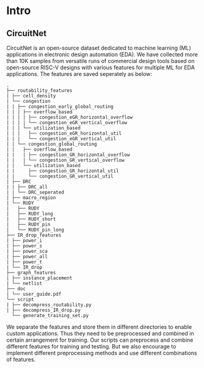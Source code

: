 # Intro

## CircuitNet

CircuitNet is an open-source dataset dedicated to machine learning (ML) applications in electronic design automation (EDA). We have collected more than 10K samples from versatile runs of commercial design tools based on open-source RISC-V designs with various features for multiple ML for EDA applications. The features are saved seperately as below:

```
.               
├── routability_features
| ├── cell_density
| └── congestion
| | ├── congestion_early_global_routing
| | | ├── overflow_based
| | | | ├── congestion_eGR_horizontal_overflow
| | | | └── congestion_eGR_vertical_overflow
| | | └── utilization_based
| | |   ├── congestion_eGR_horizontal_util
| | |   └── congestion_eGR_vertical_util
| | └── congestion_global_routing
| |   ├── overflow_based
| |   | ├── congestion_GR_horizontal_overflow
| |   | └── congestion_GR_vertical_overflow
| |   └── utilization_based
| |     ├── congestion_GR_horizontal_util
| |     └── congestion_GR_vertical_util
| ├── DRC
| | ├── DRC_all
| | └── DRC_seperated
| ├── macro_region
| └── RUDY
|   ├── RUDY
|   ├── RUDY_long
|   ├── RUDY_short
|   ├── RUDY_pin
|   └── RUDY_pin_long
├── IR_drop_features
| ├── power_i
| ├── power_s
| ├── power_sca
| ├── power_all
| ├── power_t
| └── IR_drop
├── graph_features
| ├── instance_placement
| └── netlist
├── doc
| └── user_guide.pdf  
└── script
| ├── decompress_routability.py
| ├── decompress_IR_drop.py
  └── generate_training_set.py
```

  We separate the features and store them in different directories to enable custom applications. Thus they need to be preprocessed and combined in certain arrangement for training.  Our scripts can preprocess and combine different features for training and testing.  But we also encourage to implement different preprocessing methods and use different combinations of features.

<!-- To evaluate the dataset, we have implement 7 models on 3 tasks, i.e. congestion prediction, DRC violations prediction, IR drop prediction. The implemention code is also open-sourced, and we also provide script for generating traing set in these experiments so that you will be able to reproduce our results. On the other hand, you can use the script as guide for implementing your own method. -->



<!-- <script src="./folder-tree.js"></script>
  <script>
    var elements = document.getElementsByClassName('folder-tree'),
        length = elements.length;

    for (var i = length - 1; i >= 0; --i) {
      var node = elements[i],
          container = document.createElement('span');
      container.innerHTML = folderTree(node.innerHTML);

      node.parentNode.replaceChild(container.firstChild, node);
    }
  </script>
</body> -->
